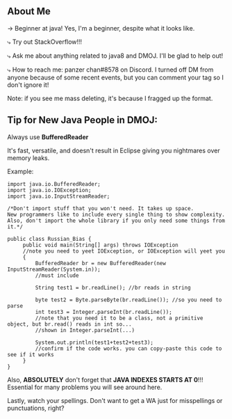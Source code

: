 About Me
--------

→ Beginner at java! Yes, I'm a beginner, despite what it looks like.

⤷ Try out StackOverflow!!!

⤷ Ask me about anything related to java8 and DMOJ. I'll be glad to help out!

⤷ How to reach me: panzer chan#8578 on Discord. I turned off DM from anyone because of some recent events, but you can comment your tag so I don't ignore it!

Note: if you see me mass deleting, it's because I fragged up the format.


Tip for New Java People in DMOJ:
--------------------------------

Always use **BufferedReader**

It's fast, versatile, and doesn't result in Eclipse giving you nightmares over memory leaks.

Example:

    import java.io.BufferedReader;
    import java.io.IOException;
    import java.io.InputStreamReader;

    /*Don't import stuff that you won't need. It takes up space.
    New programmers like to include every single thing to show complexity.
    Also, don't import the whole library if you only need some things from it.*/
    
    public class Russian_Bias {
         public void main(String[] args) throws IOException 
         //note you need to yeet IOException, or IOException will yeet you
         {
             BufferedReader br = new BufferedReader(new InputStreamReader(System.in));
             //must include

             String test1 = br.readLine(); //br reads in string
             
             byte test2 = Byte.parseByte(br.readLine()); //so you need to parse
             int test3 = Integer.parseInt(br.readLine()); 
             //note that you need it to be a class, not a primitive object, but br.read() reads in int so...
             //shown in Integer.parseInt(...)

             System.out.println(test1+test2+test3);
             //confirm if the code works. you can copy-paste this code to see if it works
         }
    }

Also, **ABSOLUTELY** don't forget that **JAVA INDEXES STARTS AT 0**!!! Essential for many problems you will see around here.

Lastly, watch your spellings. Don't want to get a WA just for misspellings or punctuations, right?
